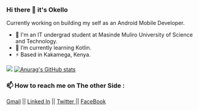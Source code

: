 ### Hi there 👋 it's Okello

Currently working on building my self as an Android Mobile Developer.

- 🤔 I'm an IT undergrad student at Masinde Muliro University of Science and Technology.    
- 🌱 I’m currently learning Kotlin.
- ⚡ Based in Kakamega, Kenya.

![](https://komarev.com/ghpvc/?username=okelloEnos&color=green)
[![Anurag's GitHub stats](https://github-readme-stats.vercel.app/api?username=okelloEnos&show_icons=true&theme=dark)](https://github.com/anuraghazra/github-readme-stats)
<!-- [![Top Langs](https://github-readme-stats.vercel.app/api/top-langs/?username=okelloEnos)](https://github.com/anuraghazra/github-readme-stats)
-->
### 📫 How to reach me on The other Side :

[Gmail](enosokello@gmail.com "Gmail")  ||   [Linked In](https://www.linkedin.com/in/enos-okello-325450181/ "Linked In Profile")    ||    [Twitter ](https://twitter.com/OkelloEnos "Twitter Profile")     ||    [FaceBook](https://web.facebook.com/enos.okello.10/ "Facebook Profile")

<!--
**okelloEnos/okelloEnos** is a ✨ _special_ ✨ repository because its `README.md` (this file) appears on your GitHub profile.

Here are some ideas to get you started:

- 🔭 I’m currently working on ...
- 🌱 I’m currently learning ...
- 👯 I’m looking to collaborate on ...
- 🤔 I’m looking for help with ...
- 💬 Ask me about ...
- 📫 How to reach me: ...
- 😄 Pronouns: ...
- ⚡ Fun fact: ...
-->
